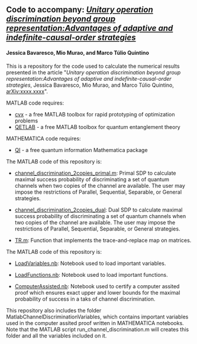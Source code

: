 ## Code to accompany: *[Unitary operation discrimination beyond group representation:Advantages of adaptive and indefinite-causal-order strategies](https://arxiv.org/abs/xxx)*
#### Jessica Bavaresco, Mio Murao, and Marco Túlio Quintino

This is a repository for the code used to calculate the numerical results presented in the article "*Unitary operation discrimination beyond group representation:Advantages of adaptive and indefinite-causal-order strategies*, Jessica Bavaresco, Mio Murao, and Marco Túlio Quintino, [arXiv:xxxx.xxxx](https://arxiv.org/abs/xx.xxxx)".

 MATLAB code requires:
- [cvx](http://cvxr.com/) - a free MATLAB toolbox for rapid prototyping of optimization problems
- [QETLAB](http://www.qetlab.com/) - a free MATLAB toolbox for quantum entanglement theory

 MATHEMATICA code requires:
- [QI](https://github.com/rogercolbeck/QI) - a free quantum information Mathematica package

The MATLAB code of this repository is: 


- [channel_discrimination_2copies_primal.m](https://github.com/mtcq/channel_discrimination/blob/main/ChannelDiscrimination/channel_discrimination_2copies_primal.m):
Primal SDP to calculate maximal success probability of discriminating a set of quantum channels when two copies of the channel are available.
The user may impose the restrictions of Parallel, Sequential, Separable, or General strategies.

- [channel_discrimination_2copies_dual](https://github.com/mtcq/channel_discrimination/blob/main/ChannelDiscrimination/channel_discrimination_2copies_dual.m):
Dual SDP to calculate maximal success probability of discriminating a set of quantum channels when two copies of the channel are available.
The user may impose the restrictions of Parallel, Sequential, Separable, or General strategies.

- [TR.m](https://github.com/mtcq/channel_discrimination/blob/main/ChannelDiscrimination/TR.m):
Function that implements the trace-and-replace map on matrices.


The MATLAB code of this repository is: 

- [LoadVariables.nb](https://github.com/mtcq/channel_discrimination/blob/main/ChannelDiscrimination/LoadVariables.nb):
Notebook used to load important variables.

- [LoadFunctions.nb](https://github.com/mtcq/channel_discrimination/blob/main/ChannelDiscrimination/LoadFunctions.nb):
Notebook used to load important functions.

- [ComputerAssisted.nb](https://github.com/mtcq/channel_discrimination/blob/main/ChannelDiscrimination/ComputerAssisted.nb):
Notebook used to certify a computer assited proof which ensures exact upper and lower bounds for the maximal probability of success in a taks of channel discrimination.

This repository also includes the folder MatlabChannelDiscriminationVariables, which contains important variables used in the computer assited proof written in MATHEMATICA notebooks. Note that the MATLAB script run_channel_discrimination.m will creates this folder and all the variables included on it.

